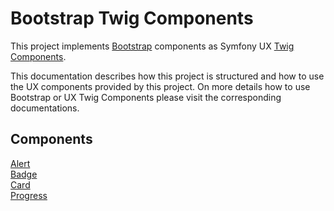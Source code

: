 Bootstrap Twig Components
=========================

This project implements [Bootstrap](https://getbootstrap.com) components as Symfony
UX [Twig Components](https://symfony.com/bundles/ux-twig-component/current/index.html).

This documentation describes how this project is structured and how to use the UX components provided by this project.
On more details how to use Bootstrap or UX Twig Components please visit the corresponding documentations.

Components
----------

[Alert](component/alert.md)  
[Badge](component/badge.md)  
[Card](component/card.md)  
[Progress](component/progress.md)  